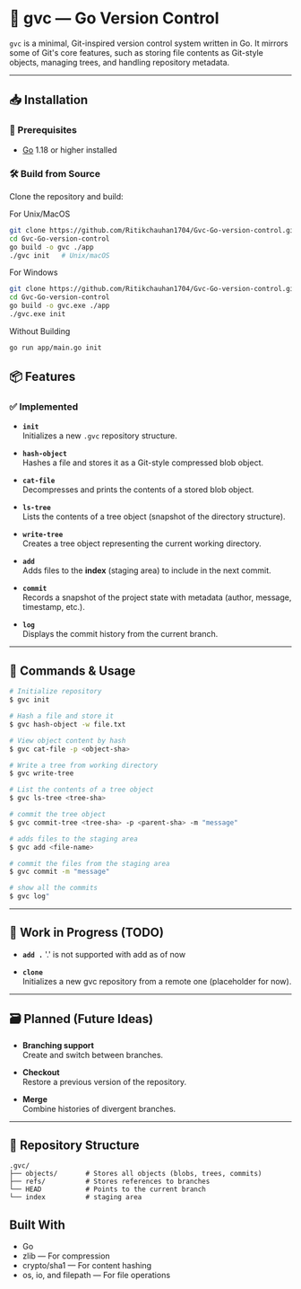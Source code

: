 # 🧪 gvc — Go Version Control

`gvc` is a minimal, Git-inspired version control system written in Go. It mirrors some of Git's core features, such as storing file contents as Git-style objects, managing trees, and handling repository metadata.

---

## 📥 Installation

### 🔧 Prerequisites
- [Go](https://golang.org/dl/) 1.18 or higher installed

### 🛠️ Build from Source

Clone the repository and build:

For Unix/MacOS
```bash
git clone https://github.com/Ritikchauhan1704/Gvc-Go-version-control.git
cd Gvc-Go-version-control
go build -o gvc ./app
./gvc init   # Unix/macOS
```

For Windows
```bash
git clone https://github.com/Ritikchauhan1704/Gvc-Go-version-control.git
cd Gvc-Go-version-control
go build -o gvc.exe ./app
./gvc.exe init  
```
Without Building
```bash
go run app/main.go init
```

## 📦 Features

### ✅ Implemented

- **`init`**  
  Initializes a new `.gvc` repository structure.

- **`hash-object`**  
  Hashes a file and stores it as a Git-style compressed blob object.

- **`cat-file`**  
  Decompresses and prints the contents of a stored blob object.

- **`ls-tree`**  
  Lists the contents of a tree object (snapshot of the directory structure).

- **`write-tree`**  
  Creates a tree object representing the current working directory.

- **`add`**  
  Adds files to the **index** (staging area) to include in the next commit.

- **`commit`**  
  Records a snapshot of the project state with metadata (author, message, timestamp, etc.).

- **`log`**  
  Displays the commit history from the current branch.
---

## 🔧 Commands & Usage

```bash
# Initialize repository
$ gvc init

# Hash a file and store it
$ gvc hash-object -w file.txt

# View object content by hash
$ gvc cat-file -p <object-sha>

# Write a tree from working directory
$ gvc write-tree

# List the contents of a tree object
$ gvc ls-tree <tree-sha>

# commit the tree object
$ gvc commit-tree <tree-sha> -p <parent-sha> -m "message"

# adds files to the staging area
$ gvc add <file-name>

# commit the files from the staging area
$ gvc commit -m "message"

# show all the commits
$ gvc log"

```

---

## 🧩 Work in Progress (TODO)

- **`add .`**
  '.' is not supported with add as of now

- **`clone`**  
  Initializes a new gvc repository from a remote one (placeholder for now).

---

## 🗃️ Planned (Future Ideas)

- **Branching support**  
  Create and switch between branches.

- **Checkout**  
  Restore a previous version of the repository.

- **Merge**  
  Combine histories of divergent branches.

---

## 📁 Repository Structure

```
.gvc/
├── objects/       # Stores all objects (blobs, trees, commits)
├── refs/          # Stores references to branches
└── HEAD           # Points to the current branch
└── index          # staging area
```

## Built With

- Go
- zlib — For compression
- crypto/sha1 — For content hashing
- os, io, and filepath — For file operations

